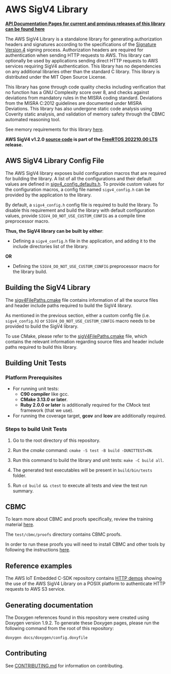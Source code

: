 # AWS SigV4 Library

**[API Documentation Pages for current and previous releases of this library can be found here](https://aws.github.io/SigV4-for-AWS-IoT-embedded-sdk/)**

The AWS SigV4 Library is a standalone library for generating authorization
headers and signatures according to the specifications of the
[Signature Version 4](https://docs.aws.amazon.com/general/latest/gr/signature-version-4.html)
signing process. Authorization headers are required for authentication when
sending HTTP requests to AWS. This library can optionally be used by
applications sending direct HTTP requests to AWS services requiring SigV4
authentication. This library has no dependencies on any additional libraries
other than the standard C library. This library is distributed under the MIT
Open Source License.

This library has gone through code quality checks including verification that no
function has a GNU Complexity score over 8, and checks against deviations from
mandatory rules in the MISRA coding standard. Deviations from the MISRA C:2012
guidelines are documented under MISRA Deviations. This library has also
undergone static code analysis using Coverity static analysis, and validation of
memory safety through the CBMC automated reasoning tool.

See memory requirements for this library [here][memory_table].

[memory_table]: ./docs/doxygen/include/size_table.md

**AWS SigV4 v1.2.0
[source code](https://github.com/aws/Sigv4-for-AWS-IoT-embedded-sdk/tree/v1.2.0/source)
is part of the
[FreeRTOS 202210.00 LTS](https://github.com/FreeRTOS/FreeRTOS-LTS/tree/202210.00-LTS)
release.**

## AWS SigV4 Library Config File

The AWS SigV4 library exposes build configuration macros that are required for
building the library. A list of all the configurations and their default values
are defined in [sigv4_config_defaults.h][default_config]. To provide custom
values for the configuration macros, a config file named `sigv4_config.h` can be
provided by the application to the library.

[default_config]: source/include/sigv4_config_defaults.h

By default, a `sigv4_config.h` config file is required to build the library. To
disable this requirement and build the library with default configuration
values, provide `SIGV4_DO_NOT_USE_CUSTOM_CONFIG` as a compile time preprocessor
macro.

**Thus, the SigV4 library can be built by either**:

- Defining a `sigv4_config.h` file in the application, and adding it to the
  include directories list of the library.

**OR**

- Defining the `SIGV4_DO_NOT_USE_CUSTOM_CONFIG` preprocessor macro for the
  library build.

## Building the SigV4 Library

The [sigv4FilePaths.cmake](sigv4FilePaths.cmake) file contains information of
all the source files and header include paths required to build the SigV4
library.

As mentioned in the previous section, either a custom config file (i.e.
`sigv4_config.h`) or `SIGV4_DO_NOT_USE_CUSTOM_CONFIG` macro needs to be provided
to build the SigV4 library.

To use CMake, please refer to the
[sigV4FilePaths.cmake](https://github.com/aws/SigV4-for-AWS-IoT-embedded-sdk/blob/main/sigv4FilePaths.cmake)
file, which contains the relevant information regarding source files and header
include paths required to build this library.

## Building Unit Tests

### Platform Prerequisites

- For running unit tests:
  - **C90 compiler** like gcc.
  - **CMake 3.13.0 or later**.
  - **Ruby 2.0.0 or later** is additionally required for the CMock test
    framework (that we use).
- For running the coverage target, **gcov** and **lcov** are additionally
  required.

### Steps to build **Unit Tests**

1. Go to the root directory of this repository.

1. Run the _cmake_ command: `cmake -S test -B build -DUNITTEST=ON`.

1. Run this command to build the library and unit tests: `make -C build all`.

1. The generated test executables will be present in `build/bin/tests` folder.

1. Run `cd build && ctest` to execute all tests and view the test run summary.

## CBMC

To learn more about CBMC and proofs specifically, review the training material
[here](https://model-checking.github.io/cbmc-training).

The `test/cbmc/proofs` directory contains CBMC proofs.

In order to run these proofs you will need to install CBMC and other tools by
following the instructions
[here](https://model-checking.github.io/cbmc-training/installation.html).

## Reference examples

The AWS IoT Embedded C-SDK repository contains
[HTTP demos](https://github.com/aws/aws-iot-device-sdk-embedded-C/tree/main/demos/http)
showing the use of the AWS SigV4 Library on a POSIX platform to authenticate
HTTP requests to AWS S3 service.

## Generating documentation

The Doxygen references found in this repository were created using Doxygen
version 1.9.2. To generate these Doxygen pages, please run the following command
from the root of this repository:

```shell
doxygen docs/doxygen/config.doxyfile
```

## Contributing

See [CONTRIBUTING.md](.github/CONTRIBUTING.md) for information on contributing.
